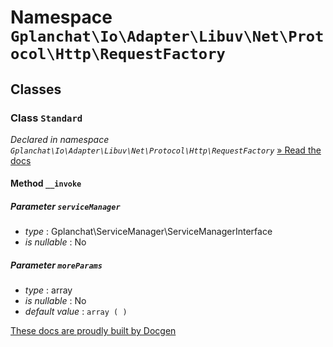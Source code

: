 Namespace `Gplanchat\Io\Adapter\Libuv\Net\Protocol\Http\RequestFactory`
==========



## Classes

### Class `Standard`

_Declared in namespace `Gplanchat\Io\Adapter\Libuv\Net\Protocol\Http\RequestFactory`_ [» Read the docs](Gplanchat-Io-Adapter-Libuv-Net-Protocol-Http-RequestFactory.md#class-standard)



#### Method `__invoke`



##### Parameter `serviceManager`


* *type* : Gplanchat\ServiceManager\ServiceManagerInterface
* *is nullable* : No


##### Parameter `moreParams`


* *type* : array
* *is nullable* : No
* *default value* : `array (
)`






[These docs are proudly built by Docgen](https://github.com/gplanchat/php-docgen)
